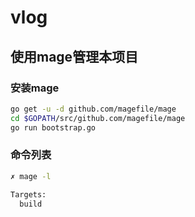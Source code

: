 # vlog

## 使用mage管理本项目

### 安装mage

```bash
go get -u -d github.com/magefile/mage
cd $GOPATH/src/github.com/magefile/mage
go run bootstrap.go
```

### 命令列表

```bash
✗ mage -l

Targets:
  build
```